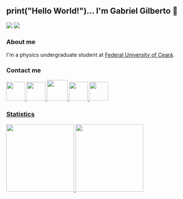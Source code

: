 ## print("Hello World!")... I'm Gabriel Gilberto :rocket:
![](https://komarev.com/ghpvc/?username=gabrieleight&color=grey)
![](https://img.shields.io/github/stars/gabrieleight?color=grey&logoColor=grey)

### About me
I'm a physics undergraduate student at [Federal University of Ceará](http://ufc.br/).

### Contact me
<div>
  <a href="//instagram.com/gabrieloliveiraa1_"><img src="icons/icon-instagram.ico" width=50 height=50> 
  <a href="//twitter.com/gabrieleight"><img src="icons/icon-twitter.ico" width=50 height=50> 
  <a href="//lattes.cnpq.br/0938260034922646"><img src="icons/icon-lattes.ico" width=55 height=55>
  <a href="//orcid.org/0000-0002-6633-4172"><img src="icons/icon-orcid.ico" width=50 height=50>
  <a href="//linkedin.com/in/gabrieleight/"><img src="icons/icon-linkedin.ico" width=50 height=50>
</div>

### Statistics
<div>
  <img height="180em" src="https://github-readme-stats.vercel.app/api?username=gabrieleight&custom_title=My GitHub Stats (@gabrieleight)&count_private=true&theme=dark&include_all_commits=true&count_private=true&icon_color=F8F8FF"/>
  <img height="180em" src="https://github-readme-stats.vercel.app/api/top-langs/?username=gabrieleight&layout=default&bg_color=151515&text_color=F8F8FF&title_color=F8F8FF"/>
<div>
